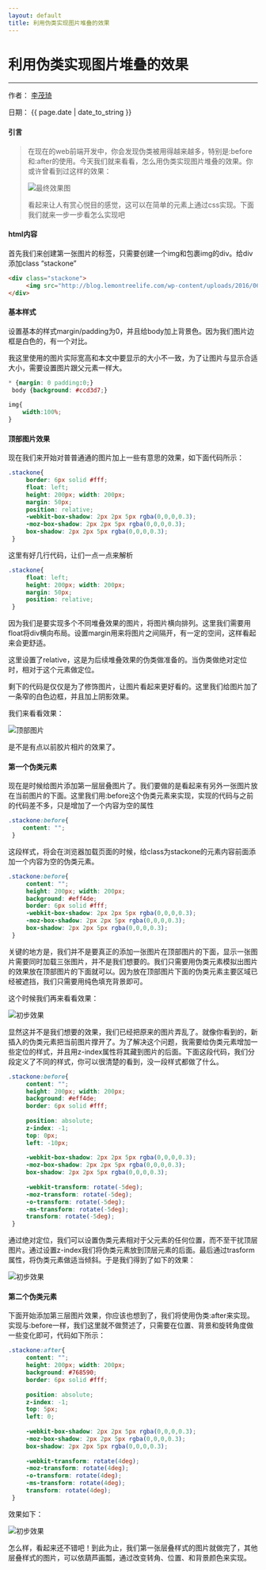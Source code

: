 ```yaml
---
layout: default
title: 利用伪类实现图片堆叠的效果
---
```

# 利用伪类实现图片堆叠的效果

---

作者： [李茂琦](http://blogs.limaoqi.com)

日期： {{ page.date | date_to_string }}

#### 引言
>
>在现在的web前端开发中，你会发现伪类被用得越来越多，特别是:before和:after的使用。今天我们就来看看，怎么用伪类实现图片堆叠的效果。你或许曾看到过这样的效果：
>
>![最终效果图](/images/all-640x214.png)
>
>看起来让人有赏心悦目的感觉，这可以在简单的元素上通过css实现。下面我们就来一步一步看怎么实现吧
>

#### html内容
首先我们来创建第一张图片的标签，只需要创建一个img和包裹img的div。给div添加class “stackone”

~~~html
<div class="stackone">
     <img src="http://blog.lemontreelife.com/wp-content/uploads/2016/06/IMG_20151005_112551_1444524732662.jpg" />
</div>
~~~

#### 基本样式
设置基本的样式margin/padding为0，并且给body加上背景色。因为我们图片边框是白色的，有一个对比。

我这里使用的图片实际宽高和本文中要显示的大小不一致，为了让图片与显示合适大小，需要设置图片跟父元素一样大。

~~~css
* {margin: 0 padding:0;}
 body {background: #ccd3d7;}
 
img{
	width:100%;
}
~~~

#### 顶部图片效果
现在我们来开始对普普通通的图片加上一些有意思的效果，如下面代码所示：

~~~css
.stackone{
	 border: 6px solid #fff;
	 float: left;
	 height: 200px; width: 200px;
	 margin: 50px;
	 position: relative;
	 -webkit-box-shadow: 2px 2px 5px rgba(0,0,0,0.3);
	 -moz-box-shadow: 2px 2px 5px rgba(0,0,0,0.3);
	 box-shadow: 2px 2px 5px rgba(0,0,0,0.3);
 }
~~~

这里有好几行代码，让们一点一点来解析

~~~css
.stackone{
	 float: left;
	 height: 200px; width: 200px;
	 margin: 50px;
	 position: relative;
 }
~~~

因为我们是要实现多个不同堆叠效果的图片，将图片横向排列。这里我们需要用float将div横向布局。设置margin用来将图片之间隔开，有一定的空间，这样看起来会更舒适。

这里设置了relative，这是为后续堆叠效果的伪类做准备的。当伪类做绝对定位时，相对于这个元素做定位。

剩下的代码是仅仅是为了修饰图片，让图片看起来更好看的。这里我们给图片加了一条窄的白色边框，并且加上阴影效果。

我们来看看效果：

![顶部图片](/images/top_img.png)

是不是有点以前胶片相片的效果了。

#### 第一个伪类元素
现在是时候给图片添加第一层层叠图片了。我们要做的是看起来有另外一张图片放在当前图片的下面。这里我们用:before这个伪类元素来实现，实现的代码与之前的代码差不多，只是增加了一个内容为空的属性

~~~css
.stackone:before{
 	content: "";
 }
~~~

这段样式，将会在浏览器加载页面的时候，给class为stackone的元素内容前面添加一个内容为空的伪类元素。

~~~css
.stackone:before{
	 content: "";
	 height: 200px; width: 200px;
	 background: #eff4de;
	 border: 6px solid #fff;
	 -webkit-box-shadow: 2px 2px 5px rgba(0,0,0,0.3);
	 -moz-box-shadow: 2px 2px 5px rgba(0,0,0,0.3);
	 box-shadow: 2px 2px 5px rgba(0,0,0,0.3);
 }
~~~

关键的地方是，我们并不是要真正的添加一张图片在顶部图片的下面，显示一张图片需要同时加载三张图片，并不是我们想要的。我们只需要用伪类元素模拟出图片的效果放在顶部图片的下面就可以。因为放在顶部图片下面的伪类元素主要区域已经被遮挡，我们只需要用纯色填充背景即可。

这个时候我们再来看看效果：

![初步效果](/images/Snap5.png)

显然这并不是我们想要的效果，我们已经把原来的图片弄乱了。就像你看到的，新插入的伪类元素把当前图片撑开了。为了解决这个问题，我需要给伪类元素增加一些定位的样式，并且用z-index属性将其藏到图片的后面。下面这段代码，我们分段定义了不同的样式，你可以很清楚的看到，没一段样式都做了什么。

~~~css
.stackone:before{
	 content: "";
	 height: 200px; width: 200px;
	 background: #eff4de;
	 border: 6px solid #fff;
	 
	 position: absolute;
	 z-index: -1;
	 top: 0px;
	 left: -10px;
	 
	 -webkit-box-shadow: 2px 2px 5px rgba(0,0,0,0.3);
	 -moz-box-shadow: 2px 2px 5px rgba(0,0,0,0.3);
	 box-shadow: 2px 2px 5px rgba(0,0,0,0.3);
	 
	 -webkit-transform: rotate(-5deg);
	 -moz-transform: rotate(-5deg);
	 -o-transform: rotate(-5deg);
	 -ms-transform: rotate(-5deg);
	 transform: rotate(-5deg);
 }
~~~

通过绝对定位，我们可以设置伪类元素相对于父元素的任何位置，而不至干扰顶层图片。通过设置z-index我们将伪类元素放到顶层元素的后面。最后通过trasform属性，将伪类元素做适当倾斜。于是我们得到了如下的效果：

![初步效果](/images/Snap6.png)

#### 第二个伪类元素
下面开始添加第三层图片效果，你应该也想到了，我们将使用伪类:after来实现。实现与:before一样，我们这里就不做赘述了，只需要在位置、背景和旋转角度做一些变化即可，代码如下所示：

~~~css
.stackone:after{
	 content: "";
	 height: 200px; width: 200px;
	 background: #768590;
	 border: 6px solid #fff;
	 
	 position: absolute;
	 z-index: -1;
	 top: 5px;
	 left: 0;
	 
	 -webkit-box-shadow: 2px 2px 5px rgba(0,0,0,0.3);
	 -moz-box-shadow: 2px 2px 5px rgba(0,0,0,0.3);
	 box-shadow: 2px 2px 5px rgba(0,0,0,0.3);
	 
	 -webkit-transform: rotate(4deg);
	 -moz-transform: rotate(4deg);
	 -o-transform: rotate(4deg);
	 -ms-transform: rotate(4deg);
	 transform: rotate(4deg);
 }
~~~

效果如下：

![初步效果](/images/Snap7.png)

怎么样，看起来还不错吧！到此为止，我们第一张层叠样式的图片就做完了，其他层叠样式的图片，可以依葫芦画瓢，通过改变转角、位置、和背景颜色来实现。

